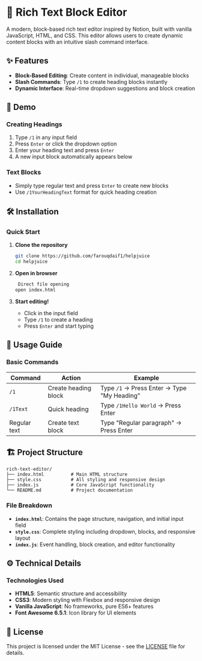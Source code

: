 # 📝 Rich Text Block Editor

A modern, block-based rich text editor inspired by Notion, built with vanilla JavaScript, HTML, and CSS. This editor allows users to create dynamic content blocks with an intuitive slash command interface.


## ✨ Features

- **Block-Based Editing**: Create content in individual, manageable blocks
- **Slash Commands**: Type `/1` to create heading blocks instantly
- **Dynamic Interface**: Real-time dropdown suggestions and block creation



## 🚀 Demo

### Creating Headings
1. Type `/1` in any input field
2. Press `Enter` or click the dropdown option
3. Enter your heading text and press `Enter`
4. A new input block automatically appears below

### Text Blocks
- Simply type regular text and press `Enter` to create new blocks
- Use `/1YourHeadingText` format for quick heading creation

## 🛠️ Installation


### Quick Start
1. **Clone the repository**
   ```bash
   git clone https://github.com/farouqdaif1/helpjuice
   cd helpjuice
   ```

2. **Open in browser**
   ```bash
    Direct file opening
   open index.html

   ```

3. **Start editing!**
   - Click in the input field
   - Type `/1` to create a heading
   - Press `Enter` and start typing

## 📖 Usage Guide

### Basic Commands

| Command | Action | Example |
|---------|--------|---------|
| `/1` | Create heading block | Type `/1` → Press Enter → Type "My Heading" |
| `/1Text` | Quick heading | Type `/1Hello World` → Press Enter |
| Regular text | Create text block | Type "Regular paragraph" → Press Enter |

## 🏗️ Project Structure

```
rich-text-editor/
├── index.html          # Main HTML structure
├── style.css           # All styling and responsive design
├── index.js            # Core JavaScript functionality
└── README.md           # Project documentation
```

### File Breakdown

- **`index.html`**: Contains the page structure, navigation, and initial input field
- **`style.css`**: Complete styling including dropdown, blocks, and responsive layout
- **`index.js`**: Event handling, block creation, and editor functionality

## ⚙️ Technical Details

### Technologies Used
- **HTML5**: Semantic structure and accessibility
- **CSS3**: Modern styling with Flexbox and responsive design
- **Vanilla JavaScript**: No frameworks, pure ES6+ features
- **Font Awesome 6.5.1**: Icon library for UI elements



## 📄 License

This project is licensed under the MIT License - see the [LICENSE](LICENSE) file for details.
